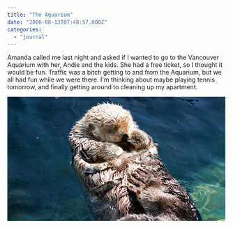 ```yaml
---
title: "The Aquarium"
date: "2006-08-13T07:48:57.000Z"
categories: 
  - "journal"
---
```


Amanda called me last night and asked if I wanted to go to the Vancouver Aquarium with her, Andie and the kids. She had a free ticket, so I thought it would be fun. Traffic was a bitch getting to and from the Aquarium, but we all had fun while we were there. I'm thinking about maybe playing tennis tomorrow, and finally getting around to cleaning up my apartment.

[![Aquarium 040](images/213803853_ac3c2e828d.jpg)](http://www.flickr.com/photos/duanestorey/213803853/)

